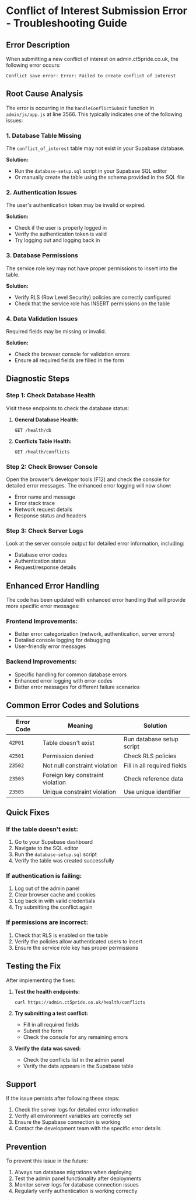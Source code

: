 # Conflict of Interest Submission Error - Troubleshooting Guide

## Error Description
When submitting a new conflict of interest on admin.ct5pride.co.uk, the following error occurs:
```
Conflict save error: Error: Failed to create conflict of interest
```

## Root Cause Analysis

The error is occurring in the `handleConflictSubmit` function in `admin/js/app.js` at line 3566. This typically indicates one of the following issues:

### 1. Database Table Missing
The `conflict_of_interest` table may not exist in your Supabase database.

**Solution:**
- Run the `database-setup.sql` script in your Supabase SQL editor
- Or manually create the table using the schema provided in the SQL file

### 2. Authentication Issues
The user's authentication token may be invalid or expired.

**Solution:**
- Check if the user is properly logged in
- Verify the authentication token is valid
- Try logging out and logging back in

### 3. Database Permissions
The service role key may not have proper permissions to insert into the table.

**Solution:**
- Verify RLS (Row Level Security) policies are correctly configured
- Check that the service role has INSERT permissions on the table

### 4. Data Validation Issues
Required fields may be missing or invalid.

**Solution:**
- Check the browser console for validation errors
- Ensure all required fields are filled in the form

## Diagnostic Steps

### Step 1: Check Database Health
Visit these endpoints to check the database status:

1. **General Database Health:**
   ```
   GET /health/db
   ```

2. **Conflicts Table Health:**
   ```
   GET /health/conflicts
   ```

### Step 2: Check Browser Console
Open the browser's developer tools (F12) and check the console for detailed error messages. The enhanced error logging will now show:

- Error name and message
- Error stack trace
- Network request details
- Response status and headers

### Step 3: Check Server Logs
Look at the server console output for detailed error information, including:

- Database error codes
- Authentication status
- Request/response details

## Enhanced Error Handling

The code has been updated with enhanced error handling that will provide more specific error messages:

### Frontend Improvements:
- Better error categorization (network, authentication, server errors)
- Detailed console logging for debugging
- User-friendly error messages

### Backend Improvements:
- Specific handling for common database errors
- Enhanced error logging with error codes
- Better error messages for different failure scenarios

## Common Error Codes and Solutions

| Error Code | Meaning | Solution |
|------------|---------|----------|
| `42P01` | Table doesn't exist | Run database setup script |
| `42501` | Permission denied | Check RLS policies |
| `23502` | Not null constraint violation | Fill in all required fields |
| `23503` | Foreign key constraint violation | Check reference data |
| `23505` | Unique constraint violation | Use unique identifier |

## Quick Fixes

### If the table doesn't exist:
1. Go to your Supabase dashboard
2. Navigate to the SQL editor
3. Run the `database-setup.sql` script
4. Verify the table was created successfully

### If authentication is failing:
1. Log out of the admin panel
2. Clear browser cache and cookies
3. Log back in with valid credentials
4. Try submitting the conflict again

### If permissions are incorrect:
1. Check that RLS is enabled on the table
2. Verify the policies allow authenticated users to insert
3. Ensure the service role key has proper permissions

## Testing the Fix

After implementing the fixes:

1. **Test the health endpoints:**
   ```
   curl https://admin.ct5pride.co.uk/health/conflicts
   ```

2. **Try submitting a test conflict:**
   - Fill in all required fields
   - Submit the form
   - Check the console for any remaining errors

3. **Verify the data was saved:**
   - Check the conflicts list in the admin panel
   - Verify the data appears in the Supabase table

## Support

If the issue persists after following these steps:

1. Check the server logs for detailed error information
2. Verify all environment variables are correctly set
3. Ensure the Supabase connection is working
4. Contact the development team with the specific error details

## Prevention

To prevent this issue in the future:

1. Always run database migrations when deploying
2. Test the admin panel functionality after deployments
3. Monitor server logs for database connection issues
4. Regularly verify authentication is working correctly 